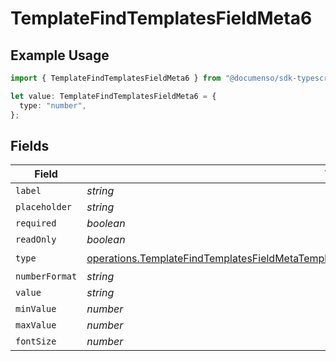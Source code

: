 # TemplateFindTemplatesFieldMeta6

## Example Usage

```typescript
import { TemplateFindTemplatesFieldMeta6 } from "@documenso/sdk-typescript/models/operations";

let value: TemplateFindTemplatesFieldMeta6 = {
  type: "number",
};
```

## Fields

| Field                                                                                                                                                                                                        | Type                                                                                                                                                                                                         | Required                                                                                                                                                                                                     | Description                                                                                                                                                                                                  |
| ------------------------------------------------------------------------------------------------------------------------------------------------------------------------------------------------------------ | ------------------------------------------------------------------------------------------------------------------------------------------------------------------------------------------------------------ | ------------------------------------------------------------------------------------------------------------------------------------------------------------------------------------------------------------ | ------------------------------------------------------------------------------------------------------------------------------------------------------------------------------------------------------------ |
| `label`                                                                                                                                                                                                      | *string*                                                                                                                                                                                                     | :heavy_minus_sign:                                                                                                                                                                                           | N/A                                                                                                                                                                                                          |
| `placeholder`                                                                                                                                                                                                | *string*                                                                                                                                                                                                     | :heavy_minus_sign:                                                                                                                                                                                           | N/A                                                                                                                                                                                                          |
| `required`                                                                                                                                                                                                   | *boolean*                                                                                                                                                                                                    | :heavy_minus_sign:                                                                                                                                                                                           | N/A                                                                                                                                                                                                          |
| `readOnly`                                                                                                                                                                                                   | *boolean*                                                                                                                                                                                                    | :heavy_minus_sign:                                                                                                                                                                                           | N/A                                                                                                                                                                                                          |
| `type`                                                                                                                                                                                                       | [operations.TemplateFindTemplatesFieldMetaTemplatesResponse200ApplicationJSONResponseBodyType](../../models/operations/templatefindtemplatesfieldmetatemplatesresponse200applicationjsonresponsebodytype.md) | :heavy_check_mark:                                                                                                                                                                                           | N/A                                                                                                                                                                                                          |
| `numberFormat`                                                                                                                                                                                               | *string*                                                                                                                                                                                                     | :heavy_minus_sign:                                                                                                                                                                                           | N/A                                                                                                                                                                                                          |
| `value`                                                                                                                                                                                                      | *string*                                                                                                                                                                                                     | :heavy_minus_sign:                                                                                                                                                                                           | N/A                                                                                                                                                                                                          |
| `minValue`                                                                                                                                                                                                   | *number*                                                                                                                                                                                                     | :heavy_minus_sign:                                                                                                                                                                                           | N/A                                                                                                                                                                                                          |
| `maxValue`                                                                                                                                                                                                   | *number*                                                                                                                                                                                                     | :heavy_minus_sign:                                                                                                                                                                                           | N/A                                                                                                                                                                                                          |
| `fontSize`                                                                                                                                                                                                   | *number*                                                                                                                                                                                                     | :heavy_minus_sign:                                                                                                                                                                                           | N/A                                                                                                                                                                                                          |